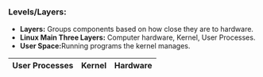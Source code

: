 <h3>Levels/Layers:</h3>
  <ul>
    <li><b>Layers:</b> Groups components based on how close they are to hardware.</li>
    <li><b>Linux Main Three Layers:</b> Computer hardware, Kernel, User Processes.</li>
    <li><b>User Space:</b>Running programs the kernel manages.</li>
  </ul>
  
  <table>
    <thead>
      <tr>
        <th>User Processes</th>
        <th>Kernel</th>
        <th>Hardware</th>
      </tr>
  </thead>
  </table>
  
